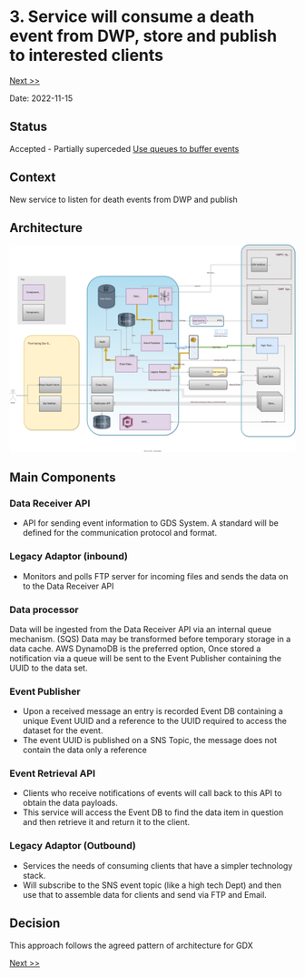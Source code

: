 # 3. Service will consume a death event from DWP, store and publish to interested clients

[Next >>](0004-baseline-aws-infrastructure.md)


Date: 2022-11-15

## Status

Accepted - Partially superceded [Use queues to buffer events](0009-use-queue-to-buffer-input-events.md)

## Context
New service to listen for death events from DWP and publish


## Architecture
![This is the Death event architecture{arch}](death-event-notifier.svg)

## Main Components
### Data Receiver API
- API for sending event information to GDS System.  A standard will be defined for the communication protocol and format.
### Legacy Adaptor (inbound)
- Monitors and polls FTP server for incoming files and sends the data on to the Data Receiver API
### Data processor
Data will be ingested from the Data Receiver API via an internal queue mechanism. (SQS)
Data may be transformed before temporary storage in a data cache.  AWS DynamoDB is the preferred option,
Once stored a notification via a queue will be sent to the Event Publisher containing the UUID to the data set.
### Event Publisher
- Upon a received message an entry is recorded Event DB containing a unique Event UUID and a reference to the UUID required to access the dataset for the event.
- The event UUID is published on a SNS Topic, the message does not contain the data only a reference
### Event Retrieval API
- Clients who receive notifications of events will call back to this API to obtain the data payloads.
- This service will access the Event DB to find the data item in question and then retrieve it and return it to the client.
### Legacy Adaptor (Outbound)
- Services the needs of consuming clients that have a simpler technology stack.
- Will subscribe to the SNS event topic (like a high tech Dept) and then use that to assemble data for clients and send via FTP and Email.


## Decision

This approach follows the agreed pattern of architecture for GDX



[Next >>](0004-baseline-aws-infrastructure.md)
